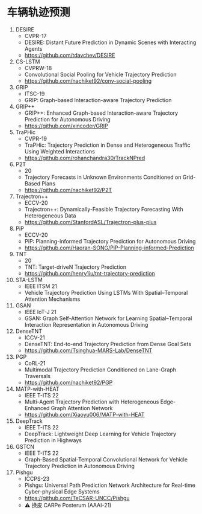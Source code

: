 # 车辆轨迹预测

1. DESIRE
   - CVPR-17
   - DESIRE: Distant Future Prediction in Dynamic Scenes with Interacting Agents
   - https://github.com/tdavchev/DESIRE
2. CS-LSTM
   - CVPRW-18
   - Convolutional Social Pooling for Vehicle Trajectory Prediction
   - https://github.com/nachiket92/conv-social-pooling
3. GRIP
   - ITSC-19
   - GRIP: Graph-based Interaction-aware Trajectory Prediction
4. GRIP++
   - GRIP++: Enhanced Graph-based Interaction-aware Trajectory Prediction for Autonomous Driving
   - https://github.com/xincoder/GRIP
5. TraPHic
   - CVPR-19
   - TraPHic: Trajectory Prediction in Dense and Heterogeneous Traffic Using Weighted Interactions
   - https://github.com/rohanchandra30/TrackNPred
6. P2T
   - 20
   - Trajectory Forecasts in Unknown Environments Conditioned on Grid-Based Plans
   - https://github.com/nachiket92/P2T
7. Trajectron++
   - ECCV-20
   - Trajectron++: Dynamically-Feasible Trajectory Forecasting With Heterogeneous Data
   - https://github.com/StanfordASL/Trajectron-plus-plus
8. PiP
   - ECCV-20
   - PiP: Planning-informed Trajectory Prediction for Autonomous Driving
   - https://github.com/Haoran-SONG/PiP-Planning-informed-Prediction
9. TNT
   - 20
   - TNT: Target-driveN Trajectory Prediction
   - https://github.com/henry1iu/tnt-trajectory-prediction
10. STA-LSTM
    - IEEE ITSM 21
    - Vehicle Trajectory Prediction Using LSTMs With Spatial–Temporal Attention Mechanisms
11. GSAN
    - IEEE IoT-J 21
    - GSAN: Graph Self-Attention Network for Learning Spatial–Temporal Interaction Representation in Autonomous Driving
12. DenseTNT
    - ICCV-21
    - DenseTNT: End-to-end Trajectory Prediction from Dense Goal Sets
    - https://github.com/Tsinghua-MARS-Lab/DenseTNT
13. PGP
    - CoRL-21
    - Multimodal Trajectory Prediction Conditioned on Lane-Graph Traversals
    - https://github.com/nachiket92/PGP
14. MATP-with-HEAT
    - IEEE T-ITS 22
    - Multi-Agent Trajectory Prediction with Heterogeneous Edge-Enhanced Graph Attention Network
    - https://github.com/Xiaoyu006/MATP-with-HEAT
15. DeepTrack
    - IEEE T-ITS 22
    - DeepTrack: Lightweight Deep Learning for Vehicle Trajectory Prediction in Highways
16. GSTCN
    - IEEE T-ITS 22
    - Graph-Based Spatial-Temporal Convolutional Network for Vehicle Trajectory Prediction in Autonomous Driving
17. Pishgu
    - ICCPS-23
    - Pishgu: Universal Path Prediction Network Architecture for Real-time Cyber-physical Edge Systems
    - https://github.com/TeCSAR-UNCC/Pishgu
    - ⚠️ 换皮 CARPe Posterum (AAAI-21)
